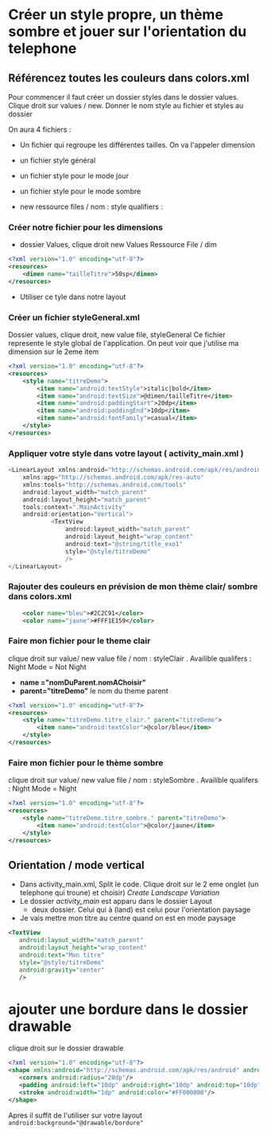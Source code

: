# Créer un style propre, un thème sombre et jouer sur l'orientation du telephone

## Référencez toutes les couleurs dans colors.xml

Pour commencer il faut créer un dossier styles dans le dossier values. Clique droit sur values / new. Donner le nom style au fichier et styles au dossier

On aura 4 fichiers :
- Un fichier qui regroupe les différentes tailles. On va l'appeler dimension
- un fichier style général
- un fichier style pour le mode jour
- un fichier style pour le mode sombre

- new ressource files / nom : style qualifiers : 

### Créer notre fichier pour les dimensions

- dossier Values, clique droit new Values Ressource File / dim

```xml
<?xml version="1.0" encoding="utf-8"?>
<resources>
    <dimen name="tailleTitre">50sp</dimen>
</resources>
```

- Utiliser ce tyle dans notre layout

### Créer un fichier styleGeneral.xml 

Dossier values, clique droit, new value file, styleGeneral
Ce fichier represente le style global de l'application. On peut voir que j'utilise ma dimension sur le 2eme item

```xml
<?xml version="1.0" encoding="utf-8"?>
<resources>
    <style name="titreDemo">
        <item name="android:textStyle">italic|bold</item>
        <item name="android:textSize">@dimen/tailleTitre</item> 
        <item name="android:paddingStart">20dp</item>
        <item name="android:paddingEnd">10dp</item>
        <item name="android:fontFamily">casual</item>
    </style>
</resources>
```

### Appliquer votre style dans votre layout ( activity_main.xml )

```java
<LinearLayout xmlns:android="http://schemas.android.com/apk/res/android"
    xmlns:app="http://schemas.android.com/apk/res-auto"
    xmlns:tools="http://schemas.android.com/tools"
    android:layout_width="match_parent"
    android:layout_height="match_parent"
    tools:context=".MainActivity"
    android:orientation="Vertical">
            <TextView
                android:layout_width="match_parent"
                android:layout_height="wrap_content"
                android:text="@string/title_exo1"
                style="@style/titreDemo"
                />
</LinearLayout>
```
### Rajouter des couleurs en prévision de mon thème clair/ sombre dans colors.xml

```xml
    <color name="bleu">#2C2C91</color>
    <color name="jaune">#FFF1E159</color>
```

### Faire mon fichier pour le theme clair

clique droit sur value/ new value file / nom : styleClair . Availible qualifers : Night Mode = Not Night
-  **name ="nomDuParent.nomAChoisir"** 
- **parent="titreDemo"** le nom du theme parent

```xml
<?xml version="1.0" encoding="utf-8"?>
<resources>
    <style name="titreDemo.titre_clair." parent="titreDemo">
        <item name="android:textColor">@color/bleu</item>
    </style>
</resources>
```


### Faire mon fichier pour le thème sombre

clique droit sur value/ new value file / nom : styleSombre . Availible qualifers : Night Mode = Night

```xml
<?xml version="1.0" encoding="utf-8"?>
<resources>
    <style name="titreDemo.titre_sombre." parent="titreDemo">
        <item name="android:textColor">@color/jaune</item>
    </style>
</resources>
```

## Orientation / mode vertical

- Dans activity_main.xml, Split le code. Clique droit sur le 2 eme onglet (un telephone qui troune) et choisir) *Create Landscape Variation*
- Le dossier *activity_main* est apparu dans le dossier Layout
    - deux dossier. Celui qui à (land) est celui pour l'orientation paysage
- Je vais mettre mon titre au centre quand on est en mode paysage

 ```xml
<TextView
    android:layout_width="match_parent"
    android:layout_height="wrap_content"
    android:text="Mon titre"
    style="@style/titreDemo"
    android:gravity="center"
    />
 ```

 # ajouter une bordure dans le dossier drawable

 clique droit sur le dossier drawable

 ```xml
<?xml version="1.0" encoding="utf-8"?>
 <shape xmlns:android="http://schemas.android.com/apk/res/android" android:shape="rectangle">
    <corners android:radius="20dp"/>
    <padding android:left="10dp" android:right="10dp" android:top="10dp" android:bottom="10dp"/>
    <stroke android:width="1dp" android:color="#FF000000"/>
</shape>
 ```

 Apres il suffit de l'utiliser sur votre layout `android:background="@drawable/bordure"`